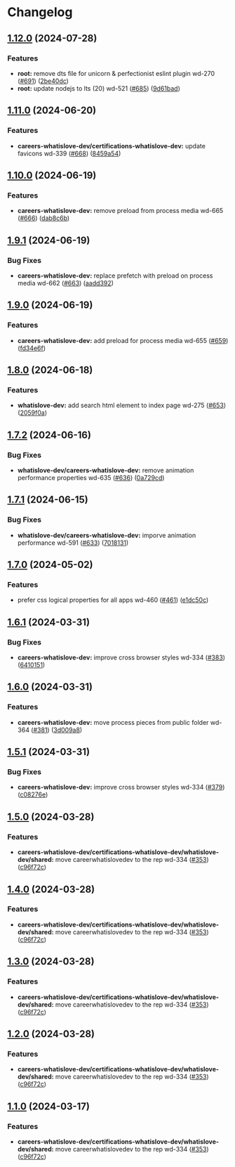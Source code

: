# Changelog

## [1.12.0](https://github.com/what1s1ove/whatislove.dev/compare/@whatislove.dev/careers-whatislove-dev-v1.11.0...@whatislove.dev/careers-whatislove-dev-v1.12.0) (2024-07-28)


### Features

* **root:** remove dts file for unicorn & perfectionist eslint plugin wd-270 ([#691](https://github.com/what1s1ove/whatislove.dev/issues/691)) ([2be40dc](https://github.com/what1s1ove/whatislove.dev/commit/2be40dcf528fc4740970690bbcf4433c5afca47a))
* **root:** update nodejs to lts (20) wd-521 ([#685](https://github.com/what1s1ove/whatislove.dev/issues/685)) ([9d61bad](https://github.com/what1s1ove/whatislove.dev/commit/9d61bad50d9e400186381e1a9fa926e878069e36))

## [1.11.0](https://github.com/what1s1ove/whatislove.dev/compare/@whatislove.dev/careers-whatislove-dev-v1.10.0...@whatislove.dev/careers-whatislove-dev-v1.11.0) (2024-06-20)


### Features

* **careers-whatislove-dev/certifications-whatislove-dev:** update favicons wd-339 ([#668](https://github.com/what1s1ove/whatislove.dev/issues/668)) ([8459a54](https://github.com/what1s1ove/whatislove.dev/commit/8459a545150ad76857ffd8366c8f56e30d062f11))

## [1.10.0](https://github.com/what1s1ove/whatislove.dev/compare/@whatislove.dev/careers-whatislove-dev-v1.9.1...@whatislove.dev/careers-whatislove-dev-v1.10.0) (2024-06-19)


### Features

* **careers-whatislove-dev:** remove preload from process media wd-665 ([#666](https://github.com/what1s1ove/whatislove.dev/issues/666)) ([dab8c6b](https://github.com/what1s1ove/whatislove.dev/commit/dab8c6bd4ed1d1cf78e485b991c8ae09e155e88b))

## [1.9.1](https://github.com/what1s1ove/whatislove.dev/compare/@whatislove.dev/careers-whatislove-dev-v1.9.0...@whatislove.dev/careers-whatislove-dev-v1.9.1) (2024-06-19)


### Bug Fixes

* **careers-whatislove-dev:** replace prefetch with preload on process media wd-662 ([#663](https://github.com/what1s1ove/whatislove.dev/issues/663)) ([aadd392](https://github.com/what1s1ove/whatislove.dev/commit/aadd392bda019bdaf0326eccde74f94d4e516645))

## [1.9.0](https://github.com/what1s1ove/whatislove.dev/compare/@whatislove.dev/careers-whatislove-dev-v1.8.0...@whatislove.dev/careers-whatislove-dev-v1.9.0) (2024-06-19)


### Features

* **careers-whatislove-dev:** add preload for process media wd-655 ([#659](https://github.com/what1s1ove/whatislove.dev/issues/659)) ([fd34e6f](https://github.com/what1s1ove/whatislove.dev/commit/fd34e6f79b948024f1792438832197c630837951))

## [1.8.0](https://github.com/what1s1ove/whatislove.dev/compare/@whatislove.dev/careers-whatislove-dev-v1.7.2...@whatislove.dev/careers-whatislove-dev-v1.8.0) (2024-06-18)


### Features

* **whatislove-dev:** add search html element to index page wd-275 ([#653](https://github.com/what1s1ove/whatislove.dev/issues/653)) ([2059f0a](https://github.com/what1s1ove/whatislove.dev/commit/2059f0a6760a1849921375900f50a584f2fd86e6))

## [1.7.2](https://github.com/what1s1ove/whatislove.dev/compare/@whatislove.dev/careers-whatislove-dev-v1.7.1...@whatislove.dev/careers-whatislove-dev-v1.7.2) (2024-06-16)


### Bug Fixes

* **whatislove-dev/careers-whatislove-dev:** remove animation performance properties wd-635 ([#636](https://github.com/what1s1ove/whatislove.dev/issues/636)) ([0a729cd](https://github.com/what1s1ove/whatislove.dev/commit/0a729cdd83d72ad0a4bc4fffdc41f3a29bdf0456))

## [1.7.1](https://github.com/what1s1ove/whatislove.dev/compare/@whatislove.dev/careers-whatislove-dev-v1.7.0...@whatislove.dev/careers-whatislove-dev-v1.7.1) (2024-06-15)


### Bug Fixes

* **whatislove-dev/careers-whatislove-dev:** imporve animation performance wd-591 ([#633](https://github.com/what1s1ove/whatislove.dev/issues/633)) ([7018131](https://github.com/what1s1ove/whatislove.dev/commit/70181310469554bfa58218a90a7697ed8261e4c2))

## [1.7.0](https://github.com/what1s1ove/whatislove.dev/compare/@whatislove.dev/careers-whatislove-dev-v1.6.1...@whatislove.dev/careers-whatislove-dev-v1.7.0) (2024-05-02)


### Features

* prefer css logical properties for all apps wd-460 ([#461](https://github.com/what1s1ove/whatislove.dev/issues/461)) ([e1dc50c](https://github.com/what1s1ove/whatislove.dev/commit/e1dc50c434e57ce5aabb07cd023434f50afa64a0))

## [1.6.1](https://github.com/what1s1ove/whatislove.dev/compare/@whatislove.dev/careers-whatislove-dev-v1.6.0...@whatislove.dev/careers-whatislove-dev-v1.6.1) (2024-03-31)


### Bug Fixes

* **careers-whatislove-dev:** improve cross browser styles wd-334 ([#383](https://github.com/what1s1ove/whatislove.dev/issues/383)) ([6410151](https://github.com/what1s1ove/whatislove.dev/commit/641015106fadebc6c92a9194efd7ceb3887c50da))

## [1.6.0](https://github.com/what1s1ove/whatislove.dev/compare/@whatislove.dev/careers-whatislove-dev-v1.5.1...@whatislove.dev/careers-whatislove-dev-v1.6.0) (2024-03-31)


### Features

* **careers-whatislove-dev:** move process pieces from public folder wd-364 ([#381](https://github.com/what1s1ove/whatislove.dev/issues/381)) ([3d009a8](https://github.com/what1s1ove/whatislove.dev/commit/3d009a8b63a636ea222d769a029e07107f154120))

## [1.5.1](https://github.com/what1s1ove/whatislove.dev/compare/@whatislove.dev/careers-whatislove-dev-v1.5.0...@whatislove.dev/careers-whatislove-dev-v1.5.1) (2024-03-31)


### Bug Fixes

* **careers-whatislove-dev:** improve cross browser styles wd-334 ([#379](https://github.com/what1s1ove/whatislove.dev/issues/379)) ([c08276e](https://github.com/what1s1ove/whatislove.dev/commit/c08276e7ce1af436e1f3e8d812f27699bc6978fe))

## [1.5.0](https://github.com/what1s1ove/whatislove.dev/compare/@whatislove.dev/careers-whatislove-dev-v1.4.0...@whatislove.dev/careers-whatislove-dev-v1.5.0) (2024-03-28)


### Features

* **careers-whatislove-dev/certifications-whatislove-dev/whatislove-dev/shared:** move careerwhatislovedev to the rep wd-334 ([#353](https://github.com/what1s1ove/whatislove.dev/issues/353)) ([c96f72c](https://github.com/what1s1ove/whatislove.dev/commit/c96f72c53916cea9fc761771427dee468c42e440))

## [1.4.0](https://github.com/what1s1ove/whatislove.dev/compare/@whatislove.dev/careers-whatislove-dev-v1.3.0...@whatislove.dev/careers-whatislove-dev-v1.4.0) (2024-03-28)


### Features

* **careers-whatislove-dev/certifications-whatislove-dev/whatislove-dev/shared:** move careerwhatislovedev to the rep wd-334 ([#353](https://github.com/what1s1ove/whatislove.dev/issues/353)) ([c96f72c](https://github.com/what1s1ove/whatislove.dev/commit/c96f72c53916cea9fc761771427dee468c42e440))

## [1.3.0](https://github.com/what1s1ove/whatislove.dev/compare/@whatislove.dev/careers-whatislove-dev-v1.2.0...@whatislove.dev/careers-whatislove-dev-v1.3.0) (2024-03-28)


### Features

* **careers-whatislove-dev/certifications-whatislove-dev/whatislove-dev/shared:** move careerwhatislovedev to the rep wd-334 ([#353](https://github.com/what1s1ove/whatislove.dev/issues/353)) ([c96f72c](https://github.com/what1s1ove/whatislove.dev/commit/c96f72c53916cea9fc761771427dee468c42e440))

## [1.2.0](https://github.com/what1s1ove/whatislove.dev/compare/@whatislove.dev/careers-whatislove-dev-v1.1.0...@whatislove.dev/careers-whatislove-dev-v1.2.0) (2024-03-28)


### Features

* **careers-whatislove-dev/certifications-whatislove-dev/whatislove-dev/shared:** move careerwhatislovedev to the rep wd-334 ([#353](https://github.com/what1s1ove/whatislove.dev/issues/353)) ([c96f72c](https://github.com/what1s1ove/whatislove.dev/commit/c96f72c53916cea9fc761771427dee468c42e440))

## [1.1.0](https://github.com/what1s1ove/whatislove.dev/compare/@whatislove.dev/careers-whatislove-dev-v1.0.0...@whatislove.dev/careers-whatislove-dev-v1.1.0) (2024-03-17)


### Features

* **careers-whatislove-dev/certifications-whatislove-dev/whatislove-dev/shared:** move careerwhatislovedev to the rep wd-334 ([#353](https://github.com/what1s1ove/whatislove.dev/issues/353)) ([c96f72c](https://github.com/what1s1ove/whatislove.dev/commit/c96f72c53916cea9fc761771427dee468c42e440))
